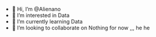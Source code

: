 - 👋 Hi, I’m @Alienano
- 👀 I’m interested in Data 
- 🌱 I’m currently learning Data
- 💞️ I’m looking to collaborate on Nothing for now ,,, he he 
  

<!---
Alienano/Alienano is a ✨ special ✨ repository because its `README.md` (this file) appears on your GitHub profile.
You can click the Preview link to take a look at your changes.
--->
